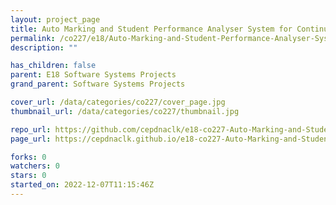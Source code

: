 ```yaml
---
layout: project_page
title: Auto Marking and Student Performance Analyser System for Continuous Assessments Group B
permalink: /co227/e18/Auto-Marking-and-Student-Performance-Analyser-System-for-Continuous-Assessments-Group-B/
description: ""

has_children: false
parent: E18 Software Systems Projects
grand_parent: Software Systems Projects

cover_url: /data/categories/co227/cover_page.jpg
thumbnail_url: /data/categories/co227/thumbnail.jpg

repo_url: https://github.com/cepdnaclk/e18-co227-Auto-Marking-and-Student-Performance-Analyser-System-for-Continuous-Assessments-Group-B
page_url: https://cepdnaclk.github.io/e18-co227-Auto-Marking-and-Student-Performance-Analyser-System-for-Continuous-Assessments-Group-B

forks: 0
watchers: 0
stars: 0
started_on: 2022-12-07T11:15:46Z
---
```




